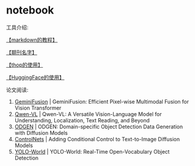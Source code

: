 # notebook

工具介绍:

[【markdown的教程】](https://github.com/icey-zhang/notebook/blob/main/makedown.md)

[【期刊名字】](https://github.com/icey-zhang/notebook/blob/main/journal_name.md)

[【thop的使用】](https://github.com/icey-zhang/notebook/blob/main/thop.md)

[【HuggingFace的使用】](https://github.com/icey-zhang/notebook/blob/main/HuggingFace.md)


论文阅读:

1. [GeminiFusion](https://github.com/icey-zhang/notebook/blob/main/GeminiFusion.md) | GeminiFusion: Efficient Pixel-wise Multimodal Fusion for Vision Transformer
2. [Qwen-VL](https://github.com/icey-zhang/notebook/blob/main/Qwen.md) | Qwen-VL: A Versatile Vision-Language Model for Understanding, Localization, Text Reading, and Beyond
3. [ODGEN](https://github.com/icey-zhang/notebook/blob/main/ODGEN.md) | ODGEN: Domain-specific Object Detection Data Generation with Diffusion Models
4. [ControlNets](https://github.com/icey-zhang/notebook/blob/main/ControlNets.md) | Adding Conditional Control to Text-to-Image Diffusion Models
5. [YOLO-World](https://github.com/icey-zhang/notebook/blob/main/YOLO-World.md) | YOLO-World: Real-Time Open-Vocabulary Object Detection

